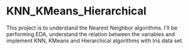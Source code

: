 # KNN_KMeans_Hierarchical
This project is to understand the Nearest Neighbor algorithms. 
I'll be performing EDA, understand the relation between the variables and 
implement KNN, KMeans and Hierarchical algorithms with Iris data set.
